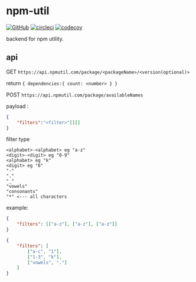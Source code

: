 # npm-util

[![GitHub](https://img.shields.io/github/license/tylim88/npm-util?color=blue)](https://github.com/tylim88/npm-util/blob/main/LICENSE) [![circleci](https://circleci.com/gh/tylim88/npm-util.svg?style=shield)](https://app.circleci.com/pipelines/github/tylim88/npm-util) [![codecov](https://codecov.io/gh/tylim88/npm-util/branch/main/graph/badge.svg?token=ydKwaMs7Yl)](https://codecov.io/gh/tylim88/npm-util)

backend for npm utility.

## api

GET `https://api.npmutil.com/package/<packageName>/<version(optional)>`

return `{ dependencies:{ count: <number> } }`

POST `https://api.npmutil.com/package/availableNames`

payload :

```json
{
    "filters":"<filter>"[][]
}
```

filter type

```
<alphabet>-<alphabet> eg "a-z"
<digit>-<digit> eg "0-9"
<alphabet> eg "k"
<digit> eg "6"
"-"
"."
"_"
"vowels"
"consonants"
"*" <--- all characters

```

example:

```json
{
	"filters": [["a-z"], ["a-z"], ["a-z"]]
}
```

```json
{
	"filters": [
		["a-c", "1"],
		["1-3", "k"],
		["vowels", "."]
	]
}
```
